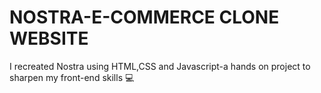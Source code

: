 # NOSTRA-E-COMMERCE CLONE WEBSITE
I recreated Nostra using HTML,CSS and Javascript-a hands on project to sharpen my front-end skills 💻
